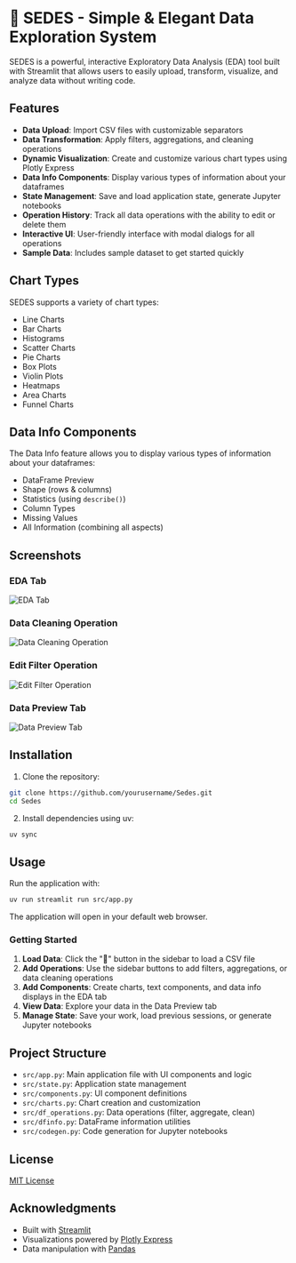 # 🚽 SEDES - Simple & Elegant Data Exploration System

SEDES is a powerful, interactive Exploratory Data Analysis (EDA) tool built with Streamlit that allows users to easily upload, transform, visualize, and analyze data without writing code.

## Features

- **Data Upload**: Import CSV files with customizable separators
- **Data Transformation**: Apply filters, aggregations, and cleaning operations
- **Dynamic Visualization**: Create and customize various chart types using Plotly Express
- **Data Info Components**: Display various types of information about your dataframes
- **State Management**: Save and load application state, generate Jupyter notebooks
- **Operation History**: Track all data operations with the ability to edit or delete them
- **Interactive UI**: User-friendly interface with modal dialogs for all operations
- **Sample Data**: Includes sample dataset to get started quickly

## Chart Types

SEDES supports a variety of chart types:
- Line Charts
- Bar Charts
- Histograms
- Scatter Charts
- Pie Charts
- Box Plots
- Violin Plots
- Heatmaps
- Area Charts
- Funnel Charts

## Data Info Components

The Data Info feature allows you to display various types of information about your dataframes:
- DataFrame Preview
- Shape (rows & columns)
- Statistics (using `describe()`)
- Column Types
- Missing Values
- All Information (combining all aspects)

## Screenshots

### EDA Tab
![EDA Tab](img/eda.png)

### Data Cleaning Operation
![Data Cleaning Operation](img/data_clean.png)

### Edit Filter Operation
![Edit Filter Operation](img/filter_edit.png)

### Data Preview Tab
![Data Preview Tab](img/data_prev.png)


## Installation

1. Clone the repository:
```bash
git clone https://github.com/yourusername/Sedes.git
cd Sedes
```

2. Install dependencies using uv:
```bash
uv sync
```

## Usage

Run the application with:
```bash
uv run streamlit run src/app.py
```

The application will open in your default web browser.

### Getting Started

1. **Load Data**: Click the "📂" button in the sidebar to load a CSV file
2. **Add Operations**: Use the sidebar buttons to add filters, aggregations, or data cleaning operations
3. **Add Components**: Create charts, text components, and data info displays in the EDA tab
4. **View Data**: Explore your data in the Data Preview tab
5. **Manage State**: Save your work, load previous sessions, or generate Jupyter notebooks

## Project Structure

- `src/app.py`: Main application file with UI components and logic
- `src/state.py`: Application state management
- `src/components.py`: UI component definitions
- `src/charts.py`: Chart creation and customization
- `src/df_operations.py`: Data operations (filter, aggregate, clean)
- `src/dfinfo.py`: DataFrame information utilities
- `src/codegen.py`: Code generation for Jupyter notebooks

## License

[MIT License](LICENSE)


## Acknowledgments

- Built with [Streamlit](https://streamlit.io/)
- Visualizations powered by [Plotly Express](https://plotly.com/python/plotly-express/)
- Data manipulation with [Pandas](https://pandas.pydata.org/)